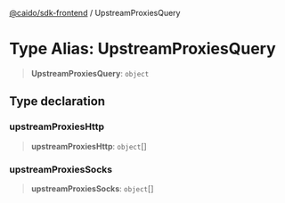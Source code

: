[@caido/sdk-frontend](../index.md) / UpstreamProxiesQuery

# Type Alias: UpstreamProxiesQuery

> **UpstreamProxiesQuery**: `object`

## Type declaration

### upstreamProxiesHttp

> **upstreamProxiesHttp**: `object`[]

### upstreamProxiesSocks

> **upstreamProxiesSocks**: `object`[]
